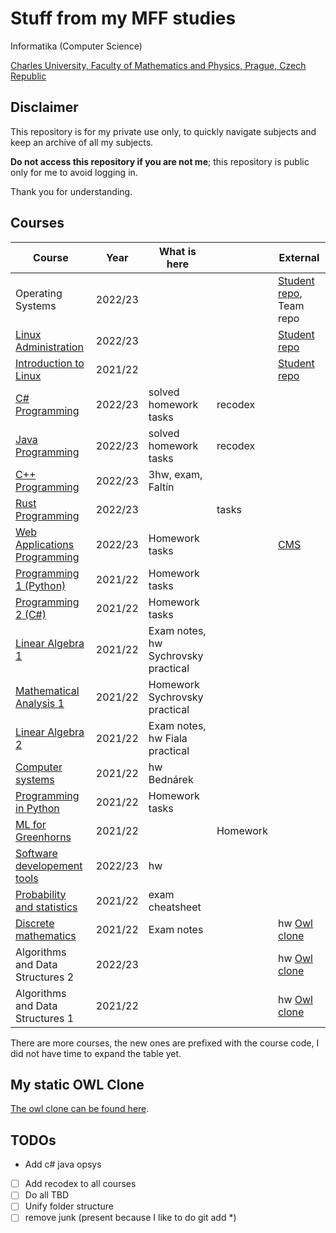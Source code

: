 # Stuff from my MFF studies

Informatika (Computer Science)

[Charles University, Faculty of Mathematics and Physics, Prague, Czech Republic](https://www.mff.cuni.cz)

## Disclaimer

This repository is for my private use only, to quickly navigate subjects and
keep an archive of all my subjects.

**Do not access this repository if you are not me**; this repository is public
only for me to avoid logging in.

Thank you for understanding.

## Courses

| Course                                                                                | Year    | What is here                        |          | External                                                                             |
| ------------------------------------------------------------------------------------- | ------- | ----------------------------------- | -------- | ------------------------------------------------------------------------------------ |
| Operating Systems                                                                     | 2022/23 |                                     |          | [Student repo](https://gitlab.mff.cuni.cz/tomisz/operacni_systemy_public), Team repo |
| [Linux Administration](https://gitlab.mff.cuni.cz/tomisz/linux_administration_public) | 2022/23 |                                     |          | [Student repo](https://gitlab.mff.cuni.cz/tomisz/linux_administration_public)        |
| [Introduction to Linux](https://gitlab.mff.cuni.cz/tomisz/linux-public)               | 2021/22 |                                     |          | [Student repo](https://gitlab.mff.cuni.cz/tomisz/linux_public)                       |
| [C# Programming](programovani_v_csharp/cviceni)                                       | 2022/23 | solved homework tasks               | recodex  |                                                                                      |
| [Java Programming](programovani_v_jave/cviceni_hnetynka/du)                           | 2022/23 | solved homework tasks               | recodex  |                                                                                      |
| [C++ Programming](programovani_v_cpp)                                                 | 2022/23 | 3hw, exam, Faltín                   |          |                                                                                      |
| [Rust Programming](programovani_v_rustu)                                              | 2022/23 |                                     | tasks    |                                                                                      |
| [Web Applications Programming](programovani_webovych_aplikaci)                        | 2022/23 | Homework tasks                      |          | [CMS](https://github.com/zdenecek/cmstwt)                                            |
| [Programming 1 (Python)](programovani_1)                                              | 2021/22 | Homework tasks                      |          |                                                                                      |
| [Programming 2 (C#)](programovani_2)                                                  | 2021/22 | Homework tasks                      |          |                                                                                      |
| [Linear Algebra 1](linearni_algebra_1)                                                | 2021/22 | Exam notes, hw Sychrovsky practical |          |                                                                                      |
| [Mathematical Analysis 1](matematicka_analyza_1/cviceni_sychrovsky_1)                 | 2021/22 | Homework Sychrovsky practical       |          |                                                                                      |
| [Linear Algebra 2](linearni_algebra_2)                                                | 2021/22 | Exam notes, hw Fiala practical      |          |                                                                                      |
| [Computer systems](pocitacove_systemy)                                                | 2021/22 | hw Bednárek                         |          |                                                                                      |
| [Programming in Python](programovani_v_pythonu/cviceni_kofron_1)                      | 2021/22 | Homework tasks                      |          |                                                                                      |
| [ML for Greenhorns](uvod_do_stojoveho_uceni_v_pythonu/cviceni_straka)                 | 2021/22 |                                     | Homework |                                                                                      |
| [Software developement tools](nastroje_pro_vyvoj_software)                            | 2022/23 | hw                                  |          |                                                                                      |
| [Probability and statistics]()                                                        | 2021/22 | exam cheatsheet                     |          |                                                                                      |
| [Discrete mathematics](diskretni_matematika_1/prednaska_koutecky_1)                   | 2021/22 | Exam notes                          |          | hw [Owl clone](http://owl.zdenektomis.eu/c/all.html)                                 |
| Algorithms and Data Structures 2                                                      | 2022/23 |                                     |          | hw [Owl clone](http://owl.zdenektomis.eu/c/all.html)                                 |
| Algorithms and Data Structures 1                                                      | 2021/22 |                                     |          | hw [Owl clone](http://owl.zdenektomis.eu/c/all.html)                                 |

There are more courses, the new ones are prefixed with the course code, I did not have time to expand the table yet.


## My static OWL Clone

[The owl clone can be found here](http://owl.zdenektomis.eu/c/all.html).

## TODOs

- Add c# java opsys 
- [ ] Add recodex to all courses
- [ ] Do all TBD
- [ ] Unify folder structure
- [ ] remove junk (present because I like to do git add \*)
